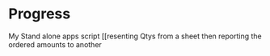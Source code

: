 # Progress
My Stand alone apps script [[resenting Qtys from a sheet then  reporting the ordered amounts to another
